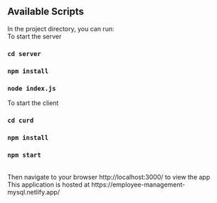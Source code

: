 ## Available Scripts

In the project directory, you can run:
<br/>
To start the server
### `cd server`
### `npm install`
### `node index.js`

To start the client
### `cd curd`
### `npm install`
### `npm start`


<br/>
Then navigate to your browser http://localhost:3000/ to view the app


<br/>
This application is hosted at https://employee-management-mysql.netlify.app/

